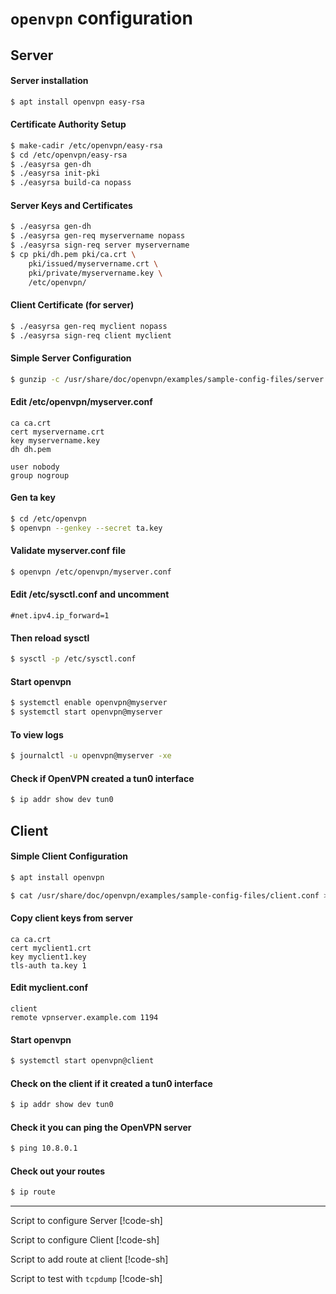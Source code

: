 # `openvpn` configuration

## Server
#### Server installation
```sh
$ apt install openvpn easy-rsa
```

#### Certificate Authority Setup
```sh
$ make-cadir /etc/openvpn/easy-rsa
$ cd /etc/openvpn/easy-rsa
$ ./easyrsa gen-dh
$ ./easyrsa init-pki
$ ./easyrsa build-ca nopass
```

#### Server Keys and Certificates
```sh
$ ./easyrsa gen-dh
$ ./easyrsa gen-req myservername nopass
$ ./easyrsa sign-req server myservername
$ cp pki/dh.pem pki/ca.crt \
	pki/issued/myservername.crt \
	pki/private/myservername.key \
	/etc/openvpn/
```

#### Client Certificate (for server)
```sh
$ ./easyrsa gen-req myclient nopass
$ ./easyrsa sign-req client myclient
```

#### Simple Server Configuration
```sh
$ gunzip -c /usr/share/doc/openvpn/examples/sample-config-files/server.conf.gz > /etc/openvpn/myserver.conf
```

#### Edit /etc/openvpn/myserver.conf
```
ca ca.crt
cert myservername.crt
key myservername.key
dh dh.pem

user nobody
group nogroup
```

#### Gen ta key
```sh
$ cd /etc/openvpn
$ openvpn --genkey --secret ta.key
```

#### Validate myserver.conf file
```sh
$ openvpn /etc/openvpn/myserver.conf	
```

#### Edit /etc/sysctl.conf and uncomment
```
#net.ipv4.ip_forward=1
```

#### Then reload sysctl
```sh
$ sysctl -p /etc/sysctl.conf 
```

#### Start openvpn
```sh
$ systemctl enable openvpn@myserver
$ systemctl start openvpn@myserver
```

#### To view logs
```sh
$ journalctl -u openvpn@myserver -xe
```

#### Check if OpenVPN created a tun0 interface
```sh
$ ip addr show dev tun0
```


## Client

#### Simple Client Configuration
```sh
$ apt install openvpn

$ cat /usr/share/doc/openvpn/examples/sample-config-files/client.conf > /etc/openvpn/myclient.conf
```

#### Copy client keys from server

```
ca ca.crt
cert myclient1.crt
key myclient1.key
tls-auth ta.key 1
```

#### Edit myclient.conf

```
client
remote vpnserver.example.com 1194
```

#### Start openvpn
```sh
$ systemctl start openvpn@client
```

#### Check on the client if it created a tun0 interface
```sh
$ ip addr show dev tun0
```

#### Check it you can ping the OpenVPN server
```sh
$ ping 10.8.0.1
```

#### Check out your routes
```sh
$ ip route
```

---
Script to configure Server
[!code-sh[](gen_server.sh)]

Script to configure Client
[!code-sh[](gen_client.sh)]

Script to add route at client
[!code-sh[](add_route_at_client.sh)]

Script to test with `tcpdump`
[!code-sh[](test.tcpdump.sh)]

